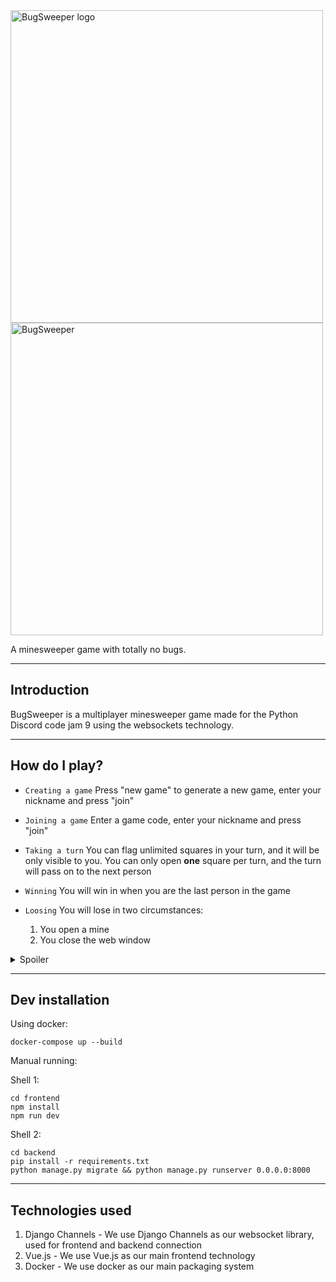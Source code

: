 <img src="https://user-images.githubusercontent.com/65498475/180652320-46cf78bb-ecd0-4305-a37c-09fb9bdea69b.svg#gh-light-mode-only" alt="BugSweeper logo" width="500">
<img src="https://user-images.githubusercontent.com/65498475/181659011-5d3aa919-1dcf-4507-b443-2d9ca8d25641.svg#gh-dark-mode-only" alt=BugSweeper logo" width="500">


A minesweeper game with totally no bugs.

---

## Introduction

BugSweeper is a multiplayer minesweeper game made for the Python Discord code jam 9 using the websockets technology.

---
## How do I play?

- `Creating a game` Press "new game" to generate a new game, enter your nickname and press "join"  

- `Joining a game` Enter a game code, enter your nickname and press "join"

- `Taking a turn` You can flag unlimited squares in your turn, and it will be only visible to you. You can only open **one** square per turn, and the turn will pass on to the next person

- `Winning` You will win in when you are the last person in the game

- `Loosing` You will lose in two circumstances:
  1. You open a mine
  2. You close the web window

<details>
<summary>Spoiler</summary>

* `Bugs` Events can be discovered through posting in the chat


  <details>
  <summary>List of bugs</summary>

  1. del x, y
  2. tnt

  </details>
</details>

---
## Dev installation

Using docker:
```shell
docker-compose up --build
```
Manual running:

Shell 1:
```shell
cd frontend
npm install
npm run dev
```
Shell 2:
```shell
cd backend
pip install -r requirements.txt
python manage.py migrate && python manage.py runserver 0.0.0.0:8000
```
---
## Technologies used

1. Django Channels - We use Django Channels as our websocket library, used for frontend and backend connection
2. Vue.js - We use Vue.js as our main frontend technology
3. Docker - We use docker as our main packaging system

